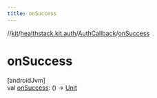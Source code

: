 ```yaml
---
title: onSuccess
---
```

//[kit](../../../index.html)/[healthstack.kit.auth](../index.html)/[AuthCallback](index.html)/[onSuccess](on-success.html)



# onSuccess



[androidJvm]\
val [onSuccess](on-success.html): () -&gt; [Unit](https://kotlinlang.org/api/latest/jvm/stdlib/kotlin/-unit/index.html)





